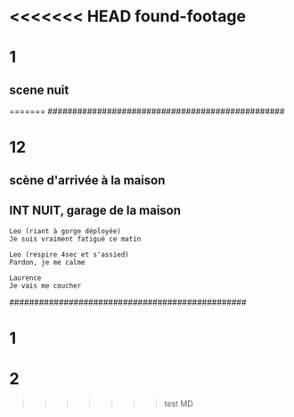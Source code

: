 <<<<<<< HEAD
found-footage
=============
# 1
## scene nuit
=======
################################################
# 12
## scène d'arrivée à la maison
## INT NUIT, garage de la maison

	Leo (riant à gorge déployée)
	Je suis vraiment fatigué ce matin
	
	Leo (respire 4sec et s'assied)
	Pardon, je me calme
	
	Laurence
	Je vais me coucher
	
################################################

# 1


# 2
>>>>>>> test MD
